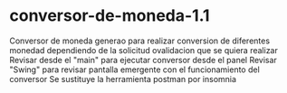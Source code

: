 # conversor-de-moneda-1.1
  Conversor de moneda generao para realizar conversion de diferentes monedad dependiendo de la solicitud ovalidacion que se quiera realizar
  Revisar desde el "main" para ejecutar conversor desde el panel 
  Revisar "Swing" para revisar pantalla emergente con el funcionamiento del conversor 
    Se sustituye la herramienta postman por insomnia
